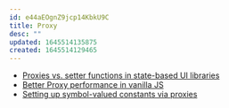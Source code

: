 ```yaml
---
id: e44aEOgnZ9jcp14KbkU9C
title: Proxy
desc: ""
updated: 1645514135875
created: 1645514129465
---
```


- [Proxies vs. setter functions in state-based UI libraries](https://gomakethings.com/proxies-vs.-setter-functions-in-state-based-ui-libraries/)
- [Better Proxy performance in vanilla JS](https://gomakethings.com/better-proxy-performance-in-vanilla-js/)
- [Setting up symbol-valued constants via proxies](https://2ality.com/2022/01/symbol-factory.html)
